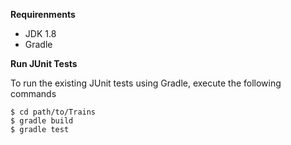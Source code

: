 
**Requirenments**

- JDK 1.8
- Gradle

**Run JUnit Tests**

To run the existing JUnit tests using Gradle, execute the following commands
```shell
$ cd path/to/Trains
$ gradle build
$ gradle test
```
